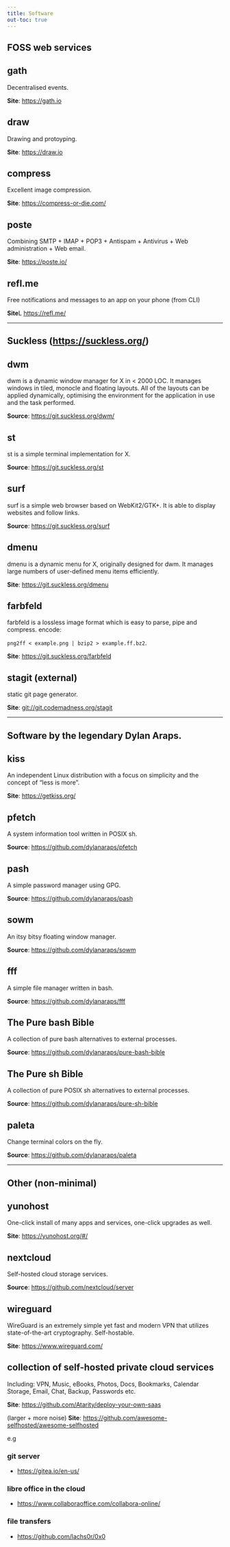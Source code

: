 ```yaml
---
title: Software
out-toc: true
---
```



## **FOSS** web services

## gath

Decentralised events.

**Site**: <https://gath.io>


## draw

Drawing and protoyping.

**Site**: <https://draw.io>


## compress

Excellent image compression.

**Site**: <https://compress-or-die.com/>


## poste

Combining SMTP + IMAP + POP3 + Antispam + Antivirus + Web administration + Web email.

**Site**: <https://poste.io/>

## refl.me

Free notifications and messages to an app on your phone (from CLI)

**Site**L <https://refl.me/>


---

## Suckless (<https://suckless.org/>)

## dwm

dwm is a dynamic window manager for X in &lt; 2000 LOC. It manages windows in tiled, monocle and floating layouts. All of the layouts can be applied dynamically, optimising the environment for the application in use and the task performed.

**Source**: <https://git.suckless.org/dwm/>


## st

st is a simple terminal implementation for X.

**Source**: <https://git.suckless.org/st>


## surf

surf is a simple web browser based on WebKit2/GTK+. It is able to display websites and follow links.

**Source**: <https://git.suckless.org/surf>

## dmenu

dmenu is a dynamic menu for X, originally designed for dwm. It manages large numbers of user-defined menu items efficiently.

**Site**: <https://git.suckless.org/dmenu>


## farbfeld

farbfeld is a lossless image format which is easy to parse, pipe and compress. encode: 

`png2ff < example.png | bzip2 > example.ff.bz2`.

**Site**: <https://git.suckless.org/farbfeld>

## stagit (external)

static git page generator.

**Site**: <git://git.codemadness.org/stagit>

---

## Software by the legendary **Dylan Araps**.

## kiss

An independent Linux distribution with a focus on simplicity and the concept of “less is more”.

**Site**: <https://getkiss.org/>

## pfetch

A system information tool written in POSIX sh.

**Source**: <https://github.com/dylanaraps/pfetch>


## pash

A simple password manager using GPG.

**Source**: <https://github.com/dylanaraps/pash>


## sowm

An itsy bitsy floating window manager.

**Source**: <https://github.com/dylanaraps/sowm>


## fff

A simple file manager written in bash.

**Source**: <https://github.com/dylanaraps/fff>


## The Pure bash Bible

A collection of pure bash alternatives to external processes.

**Source**: <https://github.com/dylanaraps/pure-bash-bible>


## The Pure sh Bible

A collection of pure POSIX sh alternatives to external processes.

**Source**: <https://github.com/dylanaraps/pure-sh-bible>


## paleta

Change terminal colors on the fly.

**Source**: <https://github.com/dylanaraps/paleta>

---

## Other (non-minimal)

## yunohost

One-click install of many apps and services, one-click upgrades as well.

**Site**: <https://yunohost.org/#/>

## nextcloud

Self-hosted cloud storage services.

**Source**: <https://github.com/nextcloud/server>


## wireguard

WireGuard is an extremely simple yet fast and modern VPN that utilizes state-of-the-art cryptography. Self-hostable.

**Site**: <https://www.wireguard.com/>

## collection of self-hosted private cloud services

Including: VPN, Music, eBooks, Photos, Docs, Bookmarks, Calendar Storage, Email, Chat, Backup, Passwords etc.

**Site**: <https://github.com/Atarity/deploy-your-own-saas>

(larger + more noise) **Site**: <https://github.com/awesome-selfhosted/awesome-selfhosted>

e.g

### git server

* <https://gitea.io/en-us/>

### libre office in the cloud

* <https://www.collaboraoffice.com/collabora-online/>

### file transfers

* <https://github.com/lachs0r/0x0>
